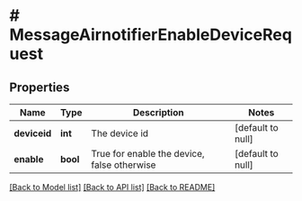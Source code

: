 # # MessageAirnotifierEnableDeviceRequest

## Properties

Name | Type | Description | Notes
------------ | ------------- | ------------- | -------------
**deviceid** | **int** | The device id | [default to null]
**enable** | **bool** | True for enable the device, false otherwise | [default to null]

[[Back to Model list]](../../README.md#models) [[Back to API list]](../../README.md#endpoints) [[Back to README]](../../README.md)
